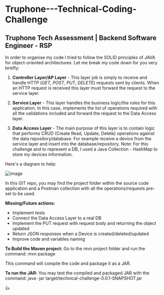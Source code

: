 # Truphone---Technical-Coding-Challenge

## Truphone Tech Assessment | Backend Software Engineer - RSP

In order to organise my code I tried to follow the SOLID principles of JAVA for object-oriented architectures. Let me break my code down for you very briefly:

1. **Controller Layer/AP Layer** - This layer job is simply to receive and handle HTTP (*GET, POST, PUT, DELETE*) requests sent by clients. When an HTTP request is received this layer must forward the request to the service layer.

2. **Service Layer** - This layer handles the business logic/the rules for this application. In this case, implements the list of operations required with all the validations included and forward the request to the Data Access layer.

3. **Data Access Layer** - The main purpose of this layer is to contain logic that performs CRUD (Create Read, Update, Delete) operations against the data repository/database.
For example receive a device from the service layer and insert into the database/repository. Note: For this challenge and to represent a DB, I used a Java Collection - HashMap to store my devices information. 

Here's a diagram to help:

![image](https://user-images.githubusercontent.com/89163592/134897087-0c93b400-ade4-4960-b60b-87ea50cf293d.png)


In this GIT repo, you may find the project folder within the source code application and a Postman collection with all the operations/requests pre-set to be used.

**Missing/Future actions:**
- Implement tests
- Connect the Data Access Layer to a real DB
- Implement the PUT request with request body and returning the object updated
- Return JSON responses when a Device is created/deleted/updated
- Improve code and variables naming

**To Build the Maven project:**
Go to the mvn project folder and run the command: mvn package

This command will compile the code and package it as a JAR.

**To run the JAR:**
You may test the compiled and packaged JAR with the command: java -jar target/technical-challenge-0.0.1-SNAPSHOT.jar

👍
